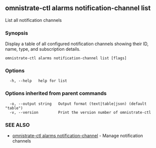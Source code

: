 ## omnistrate-ctl alarms notification-channel list

List all notification channels

### Synopsis

Display a table of all configured notification channels showing their ID, name, type, and subscription details.

```
omnistrate-ctl alarms notification-channel list [flags]
```

### Options

```
  -h, --help   help for list
```

### Options inherited from parent commands

```
  -o, --output string   Output format (text|table|json) (default "table")
  -v, --version         Print the version number of omnistrate-ctl
```

### SEE ALSO

* [omnistrate-ctl alarms notification-channel](omnistrate-ctl_alarms_notification-channel.md)	 - Manage notification channels

